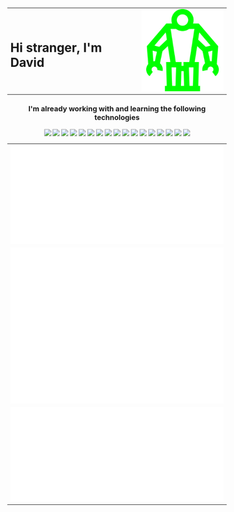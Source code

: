 <table>
	<tr>
		<td><h1>Hi stranger, I'm David</h1></td>
		<td><img src="/systemancer.svg" alt="systemancer" width="200"></td>
	</tr>
</table>



<h3 align="center">I'm already working with and learning the following technologies</h3>
<p align="center">
	<img src="https://cdn.jsdelivr.net/gh/devicons/devicon@latest/icons/svelte/svelte-original.svg" width="40"/>
	<img src="https://cdn.jsdelivr.net/gh/devicons/devicon@latest/icons/arduino/arduino-original.svg" width="40"/> 
	<img src="https://cdn.jsdelivr.net/gh/devicons/devicon@latest/icons/typescript/typescript-original.svg" width="40"/> 
	<img src="https://cdn.jsdelivr.net/gh/devicons/devicon@latest/icons/c/c-original.svg" width="40"/> 
	<img src="https://cdn.jsdelivr.net/gh/devicons/devicon@latest/icons/github/github-original.svg" width="40"/> 
	<img src="https://cdn.jsdelivr.net/gh/devicons/devicon@latest/icons/matlab/matlab-original.svg" width="40"/> 
	<img src="https://cdn.jsdelivr.net/gh/devicons/devicon@latest/icons/nodejs/nodejs-original.svg" width="40"/> 
	<img src="https://cdn.jsdelivr.net/gh/devicons/devicon@latest/icons/prisma/prisma-original.svg" width="40"/> 
	<img src="https://cdn.jsdelivr.net/gh/devicons/devicon@latest/icons/html5/html5-original.svg" width="40"/> 
	<img src="https://cdn.jsdelivr.net/gh/devicons/devicon@latest/icons/css3/css3-original.svg" width="40"/> 
	<img src="https://cdn.jsdelivr.net/gh/devicons/devicon@latest/icons/javascript/javascript-original.svg" width="40"/> 
	<img src="https://cdn.jsdelivr.net/gh/devicons/devicon@latest/icons/archlinux/archlinux-original.svg" width="40"/> 
	<img src="https://cdn.jsdelivr.net/gh/devicons/devicon/icons/linux/linux-original.svg" width="40"/> 
	<img src="https://cdn.jsdelivr.net/gh/devicons/devicon/icons/bash/bash-original.svg" width="40"/> 
	<img src="https://cdn.jsdelivr.net/gh/devicons/devicon/icons/vscode/vscode-original.svg" width="40"/> 
	<img src="https://cdn.jsdelivr.net/gh/devicons/devicon/icons/markdown/markdown-original.svg" width="40" /> 
	<img src="https://cdn.jsdelivr.net/gh/devicons/devicon/icons/nginx/nginx-original.svg" width="40"/> 
</p>

<table>
  <tr>
    <td><img src="/metrics.classic.svg" alt="Metrics"></td>
  </tr>
  <tr>
    <td><img src="/metrics.plugin.habits.facts.svg" alt="Metrics"></td>
  </tr>
  <tr>
    <td><img src="/metrics.plugin.achievements.compact.svg" alt="Facts"></td>
  </tr>
</table>


<!--
**davidstrasak/davidstrasak** is a ✨ _special_ ✨ repository because its `README.md` (this file) appears on your GitHub profile.

Here are some ideas to get you started:

- 🔭 I’m currently working on ...
- 🌱 I’m currently learning ...
- 👯 I’m looking to collaborate on ...
- 🤔 I’m looking for help with ...
- 💬 Ask me about ...
- 📫 How to reach me: ...
- 😄 Pronouns: ...
- ⚡ Fun fact: ...
-->
